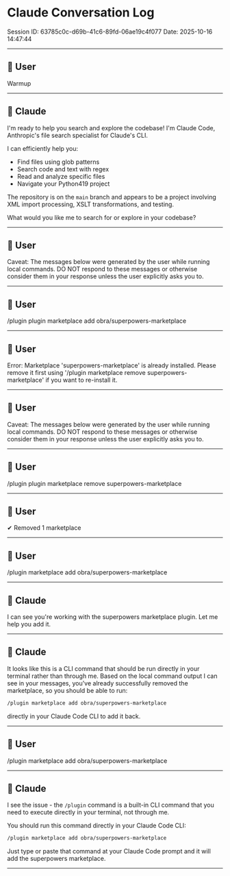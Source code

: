 # Claude Conversation Log

Session ID: 63785c0c-d69b-41c6-89fd-06ae19c4f077
Date: 2025-10-16 14:47:44

---

## 👤 User

Warmup

---

## 🤖 Claude

I'm ready to help you search and explore the codebase! I'm Claude Code, Anthropic's file search specialist for Claude's CLI.

I can efficiently help you:
- Find files using glob patterns
- Search code and text with regex
- Read and analyze specific files
- Navigate your Python419 project

The repository is on the `main` branch and appears to be a project involving XML import processing, XSLT transformations, and testing.

What would you like me to search for or explore in your codebase?

---

## 👤 User

Caveat: The messages below were generated by the user while running local commands. DO NOT respond to these messages or otherwise consider them in your response unless the user explicitly asks you to.

---

## 👤 User

<command-name>/plugin</command-name>
            <command-message>plugin</command-message>
            <command-args>marketplace add obra/superpowers-marketplace</command-args>

---

## 👤 User

<local-command-stdout>Error: Marketplace 'superpowers-marketplace' is already installed. Please remove it first using '/plugin marketplace remove superpowers-marketplace' if you want to re-install it.</local-command-stdout>

---

## 👤 User

Caveat: The messages below were generated by the user while running local commands. DO NOT respond to these messages or otherwise consider them in your response unless the user explicitly asks you to.

---

## 👤 User

<command-name>/plugin</command-name>
            <command-message>plugin</command-message>
            <command-args>marketplace remove superpowers-marketplace</command-args>

---

## 👤 User

<local-command-stdout>✔ Removed 1 marketplace</local-command-stdout>

---

## 👤 User

 /plugin marketplace add obra/superpowers-marketplace

---

## 🤖 Claude

I can see you're working with the superpowers marketplace plugin. Let me help you add it.

---

## 🤖 Claude

It looks like this is a CLI command that should be run directly in your terminal rather than through me. Based on the local command output I can see in your messages, you've already successfully removed the marketplace, so you should be able to run:

```bash
/plugin marketplace add obra/superpowers-marketplace
```

directly in your Claude Code CLI to add it back.

---

## 👤 User

 /plugin marketplace add obra/superpowers-marketplace

---

## 🤖 Claude

I see the issue - the `/plugin` command is a built-in CLI command that you need to execute directly in your terminal, not through me. 

You should run this command directly in your Claude Code CLI:

```bash
/plugin marketplace add obra/superpowers-marketplace
```

Just type or paste that command at your Claude Code prompt and it will add the superpowers marketplace.

---

